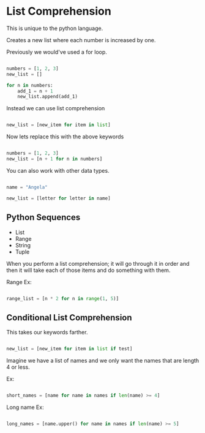 # List Comprehension

This is unique to the python language.

Creates a new list where each number is increased by one.

Previously we would've used a for loop.

```python

numbers = [1, 2, 3]
new_list = []

for n in numbers:
    add_1 = n + 1
    new_list.append(add_1)

```

Instead we can use list comprehension

```python

new_list = [new_item for item in list]

```

Now lets replace this with the above keywords

```python

numbers = [1, 2, 3]
new_list = [n + 1 for n in numbers]

```

You can also work with other data types.

```python

name = "Angela"

new_list = [letter for letter in name]

```

## Python Sequences

- List
- Range
- String
- Tuple

When you perform a list comprehension; it will go through it in order and then it will take each of those items and do something with them.

Range Ex:

```python

range_list = [n * 2 for n in range(1, 5)]

```

## Conditional List Comprehension

This takes our keywords farther.

```python

new_list = [new_item for item in list if test]

```

Imagine we have a list of names and we only want the names that are length 4 or less.

Ex:

```python

short_names = [name for name in names if len(name) >= 4]

```

Long name Ex:

```python

long_names = [name.upper() for name in names if len(name) >= 5]

```

